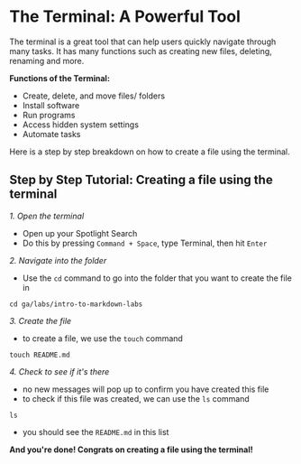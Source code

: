 # The Terminal: A Powerful Tool

The terminal is a great tool that can help users quickly navigate through many tasks. It has many functions such as creating new files, deleting, renaming and more.

**Functions of the Terminal:**
* Create, delete, and move files/ folders
* Install software
* Run programs
* Access hidden system settings
* Automate tasks

Here is a step by step breakdown on how to create a file using the terminal. 

## Step by Step Tutorial: Creating a file using the terminal

*1. Open the terminal*

* Open up your Spotlight Search
* Do this by pressing `Command + Space`, type Terminal, then hit `Enter`


*2. Navigate into the folder*

* Use the `cd` command to go into the folder that you want to create the file in

```
cd ga/labs/intro-to-markdown-labs
```

*3. Create the file*
* to create a file, we use the `touch` command

```
touch README.md
```

*4. Check to see if it's there*
* no new messages will pop up to confirm you have created this file
* to check if this file was created, we can use the `ls` command

```
ls
```
* you should see the `README.md` in this list

**And you're done! Congrats on creating a file using the terminal!**